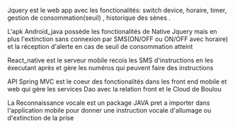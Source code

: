 Jquery est le web app avec les fonctionalités: switch device,  horaire, timer, gestion de consommation(seuil) , historique des sènes .

L'apk Android_java possède les fonctionalités de Native Jquery mais en plus l'extinction sans connexion par SMS(ON/OFF ou ON/OFF avec horaire) et la réception d'alerte en cas de seuil de consommation atteint 

React_native est le serveur mobile recois les SMS d'instructions en les éxecutant après et gère les numéros qui peuvent faire des instructions

API Spring MVC est le coeur des fonctionalités dans les front end mobile et web qui gère les services Dao avec la relation front et le Cloud de Boulou

La Reconnaissance vocale est un package JAVA pret a importer dans l'application mobile pour donner une instruction vocale d'allumage ou d'extinction de la prise 


